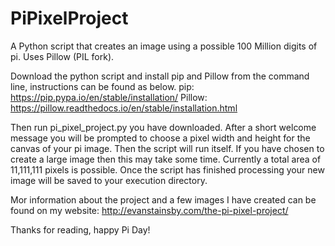 # PiPixelProject
A Python script that creates an image using a possible 100 Million digits of pi. Uses Pillow (PIL fork).

Download the python script and install pip and Pillow from the command line, instructions can be found as below.
pip: https://pip.pypa.io/en/stable/installation/
Pillow: https://pillow.readthedocs.io/en/stable/installation.html

Then run pi_pixel_project.py you have downloaded.
After a short welcome message you will be prompted to choose a pixel width and height for the canvas of your pi image.
Then the script will run itself. If you have chosen to create a large image then this may take some time.
Currently a total area of 11,111,111 pixels is possible.
Once the script has finished processing your new image will be saved to your execution directory.

Mor information about the project and a few images I have created can be found on my website: http://evanstainsby.com/the-pi-pixel-project/

Thanks for reading, happy Pi Day!
